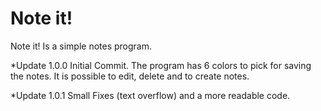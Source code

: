# Note it!
Note it! Is a simple notes program.

*Update 1.0.0
Initial Commit. The program has 6 colors to pick for saving the notes. It is possible to edit, delete and to create notes.

*Update 1.0.1
Small Fixes (text overflow) and a more readable code.
